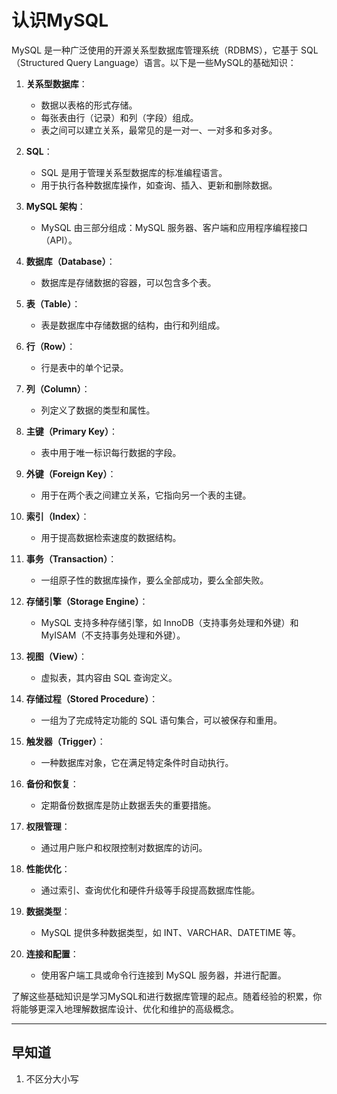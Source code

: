 # 认识MySQL

MySQL 是一种广泛使用的开源关系型数据库管理系统（RDBMS），它基于 SQL（Structured Query Language）语言。以下是一些MySQL的基础知识：

1. **关系型数据库**：
   - 数据以表格的形式存储。
   - 每张表由行（记录）和列（字段）组成。
   - 表之间可以建立关系，最常见的是一对一、一对多和多对多。

2. **SQL**：
   - SQL 是用于管理关系型数据库的标准编程语言。
   - 用于执行各种数据库操作，如查询、插入、更新和删除数据。

3. **MySQL 架构**：
   - MySQL 由三部分组成：MySQL 服务器、客户端和应用程序编程接口（API）。

4. **数据库（Database）**：
   - 数据库是存储数据的容器，可以包含多个表。

5. **表（Table）**：
   - 表是数据库中存储数据的结构，由行和列组成。

6. **行（Row）**：
   - 行是表中的单个记录。

7. **列（Column）**：
   - 列定义了数据的类型和属性。

8. **主键（Primary Key）**：
   - 表中用于唯一标识每行数据的字段。

9. **外键（Foreign Key）**：
   - 用于在两个表之间建立关系，它指向另一个表的主键。

10. **索引（Index）**：
    - 用于提高数据检索速度的数据结构。

11. **事务（Transaction）**：
    - 一组原子性的数据库操作，要么全部成功，要么全部失败。

12. **存储引擎（Storage Engine）**：
    - MySQL 支持多种存储引擎，如 InnoDB（支持事务处理和外键）和 MyISAM（不支持事务处理和外键）。

13. **视图（View）**：
    - 虚拟表，其内容由 SQL 查询定义。

14. **存储过程（Stored Procedure）**：
    - 一组为了完成特定功能的 SQL 语句集合，可以被保存和重用。

15. **触发器（Trigger）**：
    - 一种数据库对象，它在满足特定条件时自动执行。

16. **备份和恢复**：
    - 定期备份数据库是防止数据丢失的重要措施。

17. **权限管理**：
    - 通过用户账户和权限控制对数据库的访问。

18. **性能优化**：
    - 通过索引、查询优化和硬件升级等手段提高数据库性能。

19. **数据类型**：
    - MySQL 提供多种数据类型，如 INT、VARCHAR、DATETIME 等。

20. **连接和配置**：
    - 使用客户端工具或命令行连接到 MySQL 服务器，并进行配置。

了解这些基础知识是学习MySQL和进行数据库管理的起点。随着经验的积累，你将能够更深入地理解数据库设计、优化和维护的高级概念。

---

## 早知道

1. 不区分大小写

